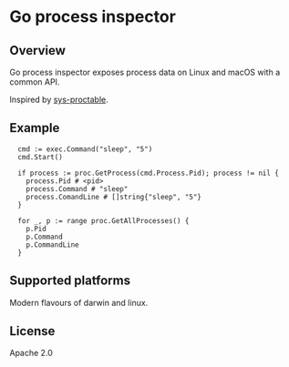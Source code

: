 # Go process inspector

## Overview

Go process inspector exposes process data on Linux and macOS with a common API.

Inspired by [sys-proctable](http://github.com/djberg96/sys-proctable).

## Example

```
  cmd := exec.Command("sleep", "5")
  cmd.Start()

  if process := proc.GetProcess(cmd.Process.Pid); process != nil {
    process.Pid # <pid>
    process.Command # "sleep"
    process.ComandLine # []string{"sleep", "5"}
  }
```

```
  for _, p := range proc.GetAllProcesses() {
    p.Pid
    p.Command
    p.CommandLine
  }
```

## Supported platforms

Modern flavours of darwin and linux.

## License

Apache 2.0